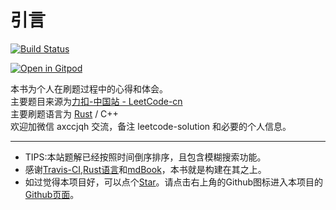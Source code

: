 # 引言 

[![Build Status](https://app.travis-ci.com/DawnMagnet/Leetcode-Solution.svg?branch=master)](https://app.travis-ci.com/DawnMagnet/Leetcode-Solution)  

[![Open in Gitpod](https://gitpod.io/button/open-in-gitpod.svg)](https://gitpod.io/#https://github.com/DawnMagnet/leetcode-solution)

本书为个人在刷题过程中的心得和体会。  
主要题目来源为[力扣-中国站 - LeetCode-cn](https://www.leetcode-cn.com)  
主要刷题语言为 [Rust](https://www.rust-lang.org/) / C++  
欢迎加微信 axccjqh 交流，备注 leetcode-solution 和必要的个人信息。  

---
- TIPS:本站题解已经按照时间倒序排序，且包含模糊搜索功能。
- 感谢[Travis-CI](https://www.travis-ci.com/),[Rust语言](https://github.com/rust-lang/rust)和[mdBook](https://github.com/rust-lang/mdBook)，本书就是构建在其之上。
- 如过觉得本项目好，可以点个[Star](https://github.com/DawnMagnet/leetcode-solution)。请点击右上角的Github图标进入本项目的[Github页面](https://github.com/DawnMagnet/leetcode-solution)。